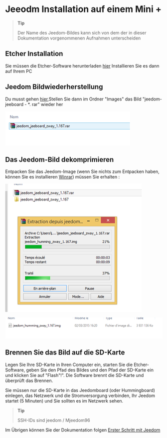 # Jeeodm Installation auf einem Mini +

> **Tip**
>
> Der Name des Jeedom-Bildes kann sich von dem der in dieser Dokumentation vorgenommenen Aufnahmen unterscheiden

## Etcher Installation

Sie müssen die Etcher-Software herunterladen [hier](https://etcher.io/) Installieren Sie es dann auf Ihrem PC

## Jeedom Bildwiederherstellung

Du musst gehen [hier](https://images.jeedom.com/jeeboard/),Stellen Sie dann im Ordner "Images" das Bild "jeedom-jeeboard - \*. rar" wieder her

![install humming 1](images/install_humming_1.PNG)

## Das Jeedom-Bild dekomprimieren

Entpacken Sie das Jeedom-Image (wenn Sie nichts zum Entpacken haben, können Sie es installieren [Winrar](http://www.clubic.com/telecharger-fiche9632-winrar.html)) müssen Sie erhalten :

![install humming 2](images/install_humming_2.PNG)

![install humming 8](images/install_humming_8.PNG)

## Brennen Sie das Bild auf die SD-Karte

Legen Sie Ihre SD-Karte in Ihren Computer ein, starten Sie die Etcher-Software, geben Sie den Pfad des Bildes und den Pfad der SD-Karte ein und klicken Sie auf "Flash"!". Die Software brennt die SD-Karte und überprüft das Brennen.

Sie müssen nur die SD-Karte in das Jeedomboard (oder Hummingboard) einlegen, das Netzwerk und die Stromversorgung verbinden, Ihr Jeedom startet (5 Minuten) und Sie sollten es im Netzwerk sehen.

> **Tip**
>
> SSH-IDs sind jeedom / Mjeedom96

Im Übrigen können Sie der Dokumentation folgen [Erster Schritt mit Jeedom](https://doc.jeedom.com/de_DE/premiers-pas/index.html)
